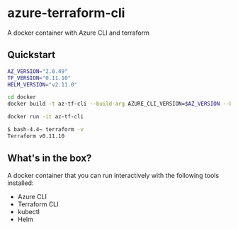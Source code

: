 # azure-terraform-cli
A docker container with Azure CLI and terraform

## Quickstart

```sh
AZ_VERSION="2.0.49"
TF_VERSION="0.11.10"
HELM_VERSION="v2.11.0"

cd docker
docker build -t az-tf-cli --build-arg AZURE_CLI_VERSION=$AZ_VERSION --build-arg TERRAFORM_VERSION=$TF_VERSION --build-arg HELM_VERSION=$HELM_VERSION .

docker run -it az-tf-cli 

$ bash-4.4~ terraform -v
Terraform v0.11.10

```

## What's in the box?

A docker container that you can run interactively with the following tools installed:

 * Azure CLI
 * Terraform CLI
 * kubectl
 * Helm
